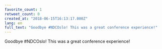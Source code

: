 ```yaml
---
favorite_count: 1
retweet_count: 0
created_at: "2018-06-15T16:13:17.000Z"
lang: en
full_text: "Goodbye #NDCOslo! This was a great conference experience!"
---
```


Goodbye #NDCOslo! This was a great conference experience!
